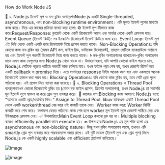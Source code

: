 How do Work Node JS

📌 ১. Node.js ইভেন্ট লুপ ও নন-ব্লকিং অপারেশনNode.js একটি Single-threaded, asynchronous, এবং non-blocking runtime environment। এটি মূলত ইভেন্ট লুপের মাধ্যমে কাজ করে। নিচে এর কাজের প্রক্রিয়া ব্যাখ্যা করা হলো:
⚙️ ইভেন্ট লুপ কীভাবে কাজ করে:Request/Response:
ক্লায়েন্ট থেকে একটি রিকোয়েস্ট আসে এবং সার্ভার থেকে একটি রেসপন্স যায়।
Event Queue (ইভেন্ট কিউ):
সব ইনকামিং রিকোয়েস্ট ইভেন্ট কিউতে জমা হয়।
Event Loop:
ইভেন্ট লুপ এই কিউ থেকে একটি একটি করে রিকোয়েস্ট নিয়ে প্রসেস করতে থাকে।
Non-Blocking Operations:
যদি কোনো কাজ নন-ব্লকিং হয় (যেমন API কল, ফাইল রিড, ডাটাবেজ রিকোয়েস্ট), তাহলে সেটিকে ব্যাকগ্রাউন্ডে পাঠানো হয় এবং ইভেন্ট লুপ পরবর্তী রিকোয়েস্ট নিয়ে কাজ করতে থাকে।
🌀 নন-ব্লকিং অপারেশনের ব্যাখ্যা:নন-ব্লকিং অপারেশন মানে এমন কাজ যেগুলোর জন্য Node.js থেমে থাকে না।
উদাহরণস্বরূপ, যদি আপনি কোনো ফাইল পড়তে চান, Node.js সেটিকে পড়তে পাঠিয়ে পরবর্তী কাজ চালিয়ে যায়।
যখন ফাইল পড়া শেষ হয়, তখন রেজাল্ট রিটার্ন করে একটি callback বা promise দিয়ে।
এতে সার্ভারের response টাইম অনেক কমে যায় এবং একসাথে অনেক রিকোয়েস্ট হ্যান্ডল করা সম্ভব হয়।
Blocking Operations:
যদি কোনো কাজ ব্লকিং হয়, তবে সেটি থ্রেড পুলে পাঠানো হয়। এই প্রসেস নিচে ব্যাখ্যা করা হয়েছে।
📌 ২. Blocking Operations ও Thread Pool ব্যবস্থাপনাযখন কোনো রিকোয়েস্ট ব্লকিং হয় (যেমন বড় ফাইল প্রসেস, ক্রিপ্টো অপারেশন), তখন Node.js তা সরাসরি মূল ইভেন্ট লুপে হ্যান্ডল না করে থ্রেড পুল ব্যবহার করে।
🔁 কাজের ধাপ:Blocking কাজ আসলে:
Node.js বলে: “আমাকে একটি থ্রেড/ওয়ার্কার দিন।”
Assign to Thread Pool:
libuv ব্যাকএন্ড একটি Thread Pool থেকে একটি worker/thread বের করে ওই কাজটি তাকে দেয়।
Worker কাজ করে:
Worker নির্দিষ্ট কাজটি করে শেষ করে।
ফলাফল ফেরত পাঠানো:
কাজ শেষ হলে worker মূল ইভেন্ট লুপে রেজাল্ট পাঠিয়ে দেয় এবং ইউজারকে রেসপন্স দেয়।
✅ উপকারিতা:Main Event Loop কখনো ব্লক হয় না।
Multiple blocking কাজও efficiently parallel ভাবে execute হয়।
🔚 উপসংহার:Node.js এর মূল শক্তি হলো এর asynchronous এবং non-blocking nature। কিন্তু যখন ব্লকিং অপারেশন আসে, তখনও এটি smartly থ্রেড পুল ব্যবহার করে পারফরম্যান্স বজায় রাখে। এই দুটি মডেল (ইভেন্ট লুপ এবং থ্রেড পুল) মিলে Node.js কে একটি highly scalable এবং efficient প্ল্যাটফর্ম বানিয়েছে।

![image](https://github.com/user-attachments/assets/50bb397a-d9da-4d9c-ac51-18f7a8c82ab8)


![image](https://github.com/user-attachments/assets/3c853be9-bfe9-455e-9d1a-45a820c594bd)

